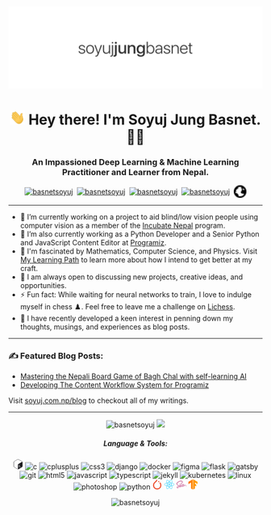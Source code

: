 <img src="https://raw.githubusercontent.com/basnetsoyuj/basnetsoyuj/master/assets/images/name.png">
<h1 align="center"><img src="https://raw.githubusercontent.com/basnetsoyuj/basnetsoyuj/master/assets/images/wave.gif" width="30px"/> Hey there! I'm Soyuj Jung Basnet. 👨‍💻</h1>

<h3 align="center">An Impassioned Deep Learning & Machine Learning Practitioner and Learner from Nepal.</h3>

<p align="center"><a href="https://twitter.com/basnetsoyuj" target="blank"><img align="center" src="https://cdn.jsdelivr.net/npm/simple-icons@3.0.1/icons/twitter.svg" alt="basnetsoyuj" height="25" width="25" /></a>&nbsp;&nbsp;<a href="https://linkedin.com/in/basnetsoyuj" target="blank"><img align="center" src="https://cdn.jsdelivr.net/npm/simple-icons@3.0.1/icons/linkedin.svg" alt="basnetsoyuj" height="25" width="25" /></a>&nbsp;&nbsp;<a href="https://instagram.com/basnetsoyuj" target="blank"><img align="center" src="https://cdn.jsdelivr.net/npm/simple-icons@3.0.1/icons/instagram.svg" alt="basnetsoyuj" height="25" width="25" /></a>&nbsp;&nbsp;<a href="mailto:bsoyuj@gmail.com"><img align="center" src="https://cdn.jsdelivr.net/npm/simple-icons@3.0.1/icons/gmail.svg" alt="basnetsoyuj" height="25" width="25" /></a>&nbsp;&nbsp;<a href="https://soyuj.com.np"><img align="center" src="https://raw.githubusercontent.com/iconic/open-iconic/master/svg/globe.svg" alt="basnetsoyuj" height="25" width="25" /></a></p>

<hr />

- 🔭 I’m currently working on a project to aid blind/low vision people using computer vision as a member of the <a href="http://www.incubate-nepal.com/" target="_blank">Incubate Nepal</a> program.
- 💼 I’m also currently working as a Python Developer and a Senior Python and JavaScript Content Editor at <a href="https://www.programiz.com/" target="_blank">Programiz</a>.
- 🌱 I'm fascinated by Mathematics, Computer Science, and Physics. Visit <a href="https://github.com/basnetsoyuj/learning" target="_blank">My Learning Path</a> to learn more about how I intend to get better at my craft.
- 👯 I am always open to discussing new projects, creative ideas, and opportunities.
- ⚡ Fun fact: While waiting for neural networks to train, I love to indulge myself in chess ♟️. Feel free to leave me a challenge on <a href="https://lichess.org/@/basnetsoyuj" target="_blank">Lichess</a>.
- 📝 I have recently developed a keen interest in penning down my thoughts, musings, and experiences as blog posts.

<hr/>

<h3>✍️ Featured Blog Posts:</h3>
<ul>
<li><a href="https://soyuj.com.np/blog/mastering-bagh-chal-with-self-learning-ai">Mastering the Nepali Board Game of Bagh Chal with self-learning AI</a></li>
<li><a href="https://soyuj.com.np/blog/content-workflow-system">Developing The Content Workflow System for Programiz</a></li>
</ul>
<p>Visit <a href="https://soyuj.com.np/blog">soyuj.com.np/blog</a> to checkout all of my writings.</p>
<hr/>

<p align="center"><img src="https://komarev.com/ghpvc/?username=basnetsoyuj" alt="basnetsoyuj" />  <img src="https://img.shields.io/github/last-commit/basnetsoyuj/learning?label=Last%20Learned"/></p>
<h5 align="center">Language & Tools:</h5>
<p align="center"><img height="20" src="assets/images/logos/bash.svg" alt="bash" title="bash" /> <img height="20" src="https://devicons.github.io/devicon/devicon.git/icons/c/c-original.svg" alt="c" title="c" /> <img height="20" src="https://devicons.github.io/devicon/devicon.git/icons/cplusplus/cplusplus-original.svg" alt="cplusplus" title="cplusplus" /> <img height="20" src="https://devicons.github.io/devicon/devicon.git/icons/css3/css3-original-wordmark.svg" alt="css3" title="css3" /> <img height="20" src="https://devicons.github.io/devicon/devicon.git/icons/django/django-original.svg" alt="django" title="django" /> <img height="20" src="https://devicons.github.io/devicon/devicon.git/icons/docker/docker-original-wordmark.svg" alt="docker" title="docker" /> <img height="20" src="https://www.vectorlogo.zone/logos/figma/figma-icon.svg" alt="figma" title="figma" /> <img height="20" src="https://www.vectorlogo.zone/logos/pocoo_flask/pocoo_flask-icon.svg" alt="flask" title="flask" /> <img height="20" src="https://www.vectorlogo.zone/logos/gatsbyjs/gatsbyjs-icon.svg" alt="gatsby" title="gatsby" /> <img height="20" src="https://www.vectorlogo.zone/logos/git-scm/git-scm-icon.svg" alt="git" title="git" /> <img height="20" src="https://devicons.github.io/devicon/devicon.git/icons/html5/html5-original-wordmark.svg" alt="html5" title="html5" /> <img height="20" src="https://devicons.github.io/devicon/devicon.git/icons/javascript/javascript-original.svg" alt="javascript" title="javascript" /> <img src="https://devicons.github.io/devicon/devicon.git/icons/typescript/typescript-original.svg" alt="typescript" title="typescript" height="20"/> <img height="20" src="https://www.vectorlogo.zone/logos/jekyllrb/jekyllrb-icon.svg" alt="jekyll" title="jekyll" /> <img height="20" src="https://www.vectorlogo.zone/logos/kubernetes/kubernetes-icon.svg" alt="kubernetes" title="kubernetes" /> <img height="20" src="https://devicons.github.io/devicon/devicon.git/icons/linux/linux-original.svg" alt="linux" title="linux" /> <img height="20" src="https://devicons.github.io/devicon/devicon.git/icons/photoshop/photoshop-plain.svg" alt="photoshop" title="photoshop" /> <img height="20" src="https://devicons.github.io/devicon/devicon.git/icons/python/python-original.svg" alt="python" title="python" /> <img height="20" src="assets/images/logos/pytorch.svg" alt="pytorch" title="pytorch" /> <img height="20" src="assets/images/logos/react.svg" alt="react" title="react" /> <img height="20" src="assets/images/logos/sass.svg" alt="sass" title="sass" /> <img height="20" src="assets/images/logos/tf.svg" alt="tensorflow" title="tensorflow" /></p>

<p align="center"><img src="https://sjb-github-readme-stats.vercel.app/api?username=basnetsoyuj&show_icons=true&count_private=true" alt="basnetsoyuj" /></p>
